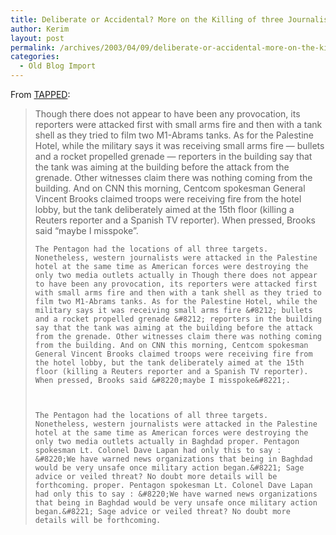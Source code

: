 ```yaml
---
title: Deliberate or Accidental? More on the Killing of three Journalists in Baghdad
author: Kerim
layout: post
permalink: /archives/2003/04/09/deliberate-or-accidental-more-on-the-killing-of-three-journalists-in-baghdad/
categories:
  - Old Blog Import
---
```

From <a href="http://www.prospect.org/weblog/archives/2003/04/index.html#000922" onclick="_gaq.push(['_trackEvent', 'outbound-article', 'http://www.prospect.org/weblog/archives/2003/04/index.html#000922', 'TAPPED']);" >TAPPED</a>:


>   Though there does not appear to have been any provocation, its reporters were attacked first with small arms fire and then with a tank shell as they tried to film two M1-Abrams tanks. As for the Palestine Hotel, while the military says it was receiving small arms fire &#8212; bullets and a rocket propelled grenade &#8212; reporters in the building say that the tank was aiming at the building before the attack from the grenade. Other witnesses claim there was nothing coming from the building. And on CNN this morning, Centcom spokesman General Vincent Brooks claimed troops were receiving fire from the hotel lobby, but the tank deliberately aimed at the 15th floor (killing a Reuters reporter and a Spanish TV reporter). When pressed, Brooks said &#8220;maybe I misspoke&#8221;.  
>   
>   
>     The Pentagon had the locations of all three targets. Nonetheless, western journalists were attacked in the Palestine hotel at the same time as American forces were destroying the only two media outlets actually in Though there does not appear to have been any provocation, its reporters were attacked first with small arms fire and then with a tank shell as they tried to film two M1-Abrams tanks. As for the Palestine Hotel, while the military says it was receiving small arms fire &#8212; bullets and a rocket propelled grenade &#8212; reporters in the building say that the tank was aiming at the building before the attack from the grenade. Other witnesses claim there was nothing coming from the building. And on CNN this morning, Centcom spokesman General Vincent Brooks claimed troops were receiving fire from the hotel lobby, but the tank deliberately aimed at the 15th floor (killing a Reuters reporter and a Spanish TV reporter). When pressed, Brooks said &#8220;maybe I misspoke&#8221;.
>   
>   
>   
>     The Pentagon had the locations of all three targets. Nonetheless, western journalists were attacked in the Palestine hotel at the same time as American forces were destroying the only two media outlets actually in Baghdad proper. Pentagon spokesman Lt. Colonel Dave Lapan had only this to say : &#8220;We have warned news organizations that being in Baghdad would be very unsafe once military action began.&#8221; Sage advice or veiled threat? No doubt more details will be forthcoming. proper. Pentagon spokesman Lt. Colonel Dave Lapan had only this to say : &#8220;We have warned news organizations that being in Baghdad would be very unsafe once military action began.&#8221; Sage advice or veiled threat? No doubt more details will be forthcoming.
>   


